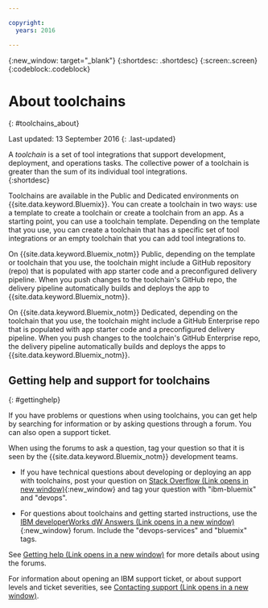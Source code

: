```yaml
---

copyright:
  years: 2016

---
```


{:new_window: target="_blank"}
{:shortdesc: .shortdesc}
{:screen:.screen}
{:codeblock:.codeblock}


# About toolchains    
{: #toolchains_about}  

Last updated: 13 September 2016
{: .last-updated}

A *toolchain* is a set of tool integrations that support development, deployment, and operations tasks. The collective power of a toolchain is greater than the sum of its individual tool integrations.    
{:shortdesc}

Toolchains are available in the Public and Dedicated environments on {{site.data.keyword.Bluemix}}. You can create a toolchain in two ways: use a template to create a toolchain or create a toolchain from an app. As a starting point, you can use a toolchain template. Depending on the template that you use, you can create a toolchain that has a specific set of tool integrations or an empty toolchain that you can add tool integrations to.

On {{site.data.keyword.Bluemix_notm}} Public, depending on the template or toolchain that you use, the toolchain might include a GitHub repository (repo) that is populated with app starter code and a preconfigured delivery pipeline. When you push changes to the toolchain's GitHub repo, the delivery pipeline automatically builds and deploys the app to {{site.data.keyword.Bluemix_notm}}. 

On {{site.data.keyword.Bluemix_notm}} Dedicated, depending on the toolchain that you use, the toolchain might include a GitHub Enterprise repo that is populated with app starter code and a preconfigured delivery pipeline. When you push changes to the toolchain's GitHub Enterprise repo, the delivery pipeline automatically builds and deploys the apps to {{site.data.keyword.Bluemix_notm}}.

## Getting help and support for toolchains 
{: #gettinghelp}

If you have problems or questions when using toolchains, you can get help by searching for information or by asking questions through a forum. You can also open a support ticket. 

When using the forums to ask a question, tag your question so that it is seen by the {{site.data.keyword.Bluemix_notm}} development teams.

* If you have technical questions about developing or deploying an app with toolchains, post your question on [Stack Overflow (Link opens in new window)](http://stackoverflow.com/search?q=devops+ibm-bluemix){:new_window} and tag your question with "ibm-bluemix" and "devops".

* For questions about toolchains and getting started instructions, use the [IBM developerWorks dW Answers (Link opens in a new window)](https://developer.ibm.com/answers/topics/devops-services/?smartspace=bluemix){:new_window} forum. Include the  "devops-services" and "bluemix" tags.

See [Getting help (Link opens in a new window)](https://www.{DomainName}/docs/support/index.html#getting-help) for more details about using the forums.

For information about opening an IBM support ticket, or about support levels and ticket severities, see [Contacting support (Link opens in a new window)](https://www.{DomainName}/docs/support/index.html#contacting-support).
